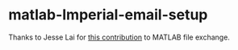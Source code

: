 # matlab-Imperial-email-setup

Thanks to Jesse Lai for [this contribution](https://uk.mathworks.com/matlabcentral/fileexchange/19729-passwordentrydialog) to MATLAB file exchange.

